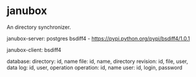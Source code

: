 janubox
=======

An directory synchronizer.


janubox-server:
postgres
bsdiff4 - https://pypi.python.org/pypi/bsdiff4/1.0.1

janubox-client:
bsdiff4


database:
directory: id, name
file: id, name, directory
revision: id, file, user, data
log: id, user, operation
operation: id, name
user: id, login, password

